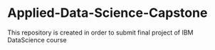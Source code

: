 # Applied-Data-Science-Capstone
This repository is created in order to submit final project of IBM DataScience course
